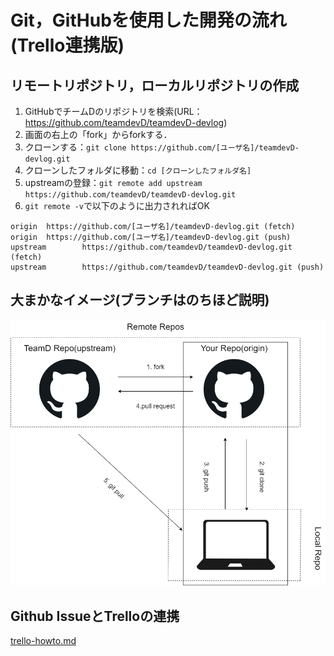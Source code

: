 # Git，GitHubを使用した開発の流れ(Trello連携版)

## リモートリポジトリ，ローカルリポジトリの作成
1. GitHubでチームDのリポジトリを検索(URL：https://github.com/teamdevD/teamdevD-devlog)
2. 画面の右上の「fork」からforkする．
3. クローンする：`git clone https://github.com/[ユーザ名]/teamdevD-devlog.git`
4. クローンしたフォルダに移動：`cd [クローンしたフォルダ名]`
5. upstreamの登録：`git remote add upstream https://github.com/teamdevD/teamdevD-devlog.git`
6. `git remote -v`で以下のように出力されればOK
```
origin  https://github.com/[ユーザ名]/teamdevD-devlog.git (fetch)
origin  https://github.com/[ユーザ名]/teamdevD-devlog.git (push)
upstream        https://github.com/teamdevD/teamdevD-devlog.git (fetch)
upstream        https://github.com/teamdevD/teamdevD-devlog.git (push)
```

## 大まかなイメージ(ブランチはのちほど説明)

<img src="../img/git.png">

## Github IssueとTrelloの連携
<a href="https://github.com/teamdevD/teamdevD-devlog/blob/main/checklist/trello-howto.md">trello-howto.md</a>

